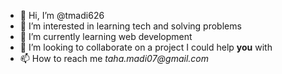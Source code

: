 - 👋 Hi, I’m @tmadi626
- 👀 I’m interested in learning tech and solving problems
- 🌱 I’m currently learning web development
- 💞️ I’m looking to collaborate on a project I could help **you**  with
- 📫 How to reach me _taha.madi07@gmail.com_

<!---
tmadi626/tmadi626 is a ✨ special ✨ repository because its `README.md` (this file) appears on your GitHub profile.
You can click the Preview link to take a look at your changes.
--->
